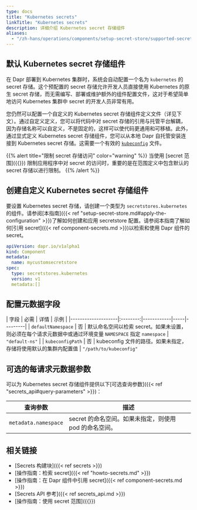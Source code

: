 ```yaml
---
type: docs
title: "Kubernetes secrets"
linkTitle: "Kubernetes secrets"
description: 详细介绍 Kubernetes secret 存储组件
aliases:
  - "/zh-hans/operations/components/setup-secret-store/supported-secret-stores/kubernetes-secret-store/"
---
```


## 默认 Kubernetes secret 存储组件

在 Dapr 部署到 Kubernetes 集群时，系统会自动配置一个名为 `kubernetes` 的 secret 存储。这个预配置的 secret 存储允许开发人员直接使用 Kubernetes 的原生 secret 存储，而无需编写、部署或维护额外的组件配置文件，这对于希望简单地访问 Kubernetes 集群中 secret 的开发人员非常有用。

您仍然可以配置一个自定义的 Kubernetes secret 存储组件定义文件（详见下文）。通过自定义定义，您可以将代码中对 secret 存储的引用与托管平台解耦，因为存储名称可以自定义，不是固定的，这样可以使代码更通用和可移植。此外，通过显式定义 Kubernetes secret 存储组件，您可以从本地 Dapr 自托管安装连接到 Kubernetes secret 存储。这需要一个有效的 [`kubeconfig`](https://kubernetes.io/docs/concepts/configuration/organize-cluster-access-kubeconfig/) 文件。

{{% alert title="限制 secret 存储访问" color="warning" %}}
当使用 [secret 范围]({{<ref secrets-scopes.md>}}) 限制应用程序中对 secret 的访问时，重要的是在范围定义中包含默认的 secret 存储以进行限制。
{{% /alert %}}

## 创建自定义 Kubernetes secret 存储组件

要设置 Kubernetes secret 存储，请创建一个类型为 `secretstores.kubernetes` 的组件。请参阅[本指南]({{< ref "setup-secret-store.md#apply-the-configuration" >}})了解如何创建和应用 secretstore 配置。请参阅本指南了解如何[引用 secret]({{< ref component-secrets.md >}})以检索和使用 Dapr 组件的 secret。

```yaml
apiVersion: dapr.io/v1alpha1
kind: Component
metadata:
  name: mycustomsecretstore
spec:
  type: secretstores.kubernetes
  version: v1
  metadata:[]
```

## 配置元数据字段

| 字段              | 必需 |  详情 | 示例 |
|--------------------|:--------:|------------|-----|---------|
| `defaultNamespace` | 否 | 默认命名空间以检索 secret。如果未设置，则必须在每个请求元数据中或通过环境变量 `NAMESPACE` 指定 `namespace` | `"default-ns"` |
| `kubeconfigPath` | 否 | kubeconfig 文件的路径。如果未指定，存储将使用默认的集群内配置值 | `"/path/to/kubeconfig"`


## 可选的每请求元数据参数

可以为 Kubernetes secret 存储组件提供以下[可选查询参数]({{< ref "secrets_api#query-parameters" >}})：

查询参数 | 描述
--------- | -----------
`metadata.namespace`| secret 的命名空间。如果未指定，则使用 pod 的命名空间。

## 相关链接
- [Secrets 构建块]({{< ref secrets >}})
- [操作指南：检索 secret]({{< ref "howto-secrets.md" >}})
- [操作指南：在 Dapr 组件中引用 secret]({{< ref component-secrets.md >}})
- [Secrets API 参考]({{< ref secrets_api.md >}})
- [操作指南：使用 secret 范围]({{<ref secrets-scopes.md>}})

